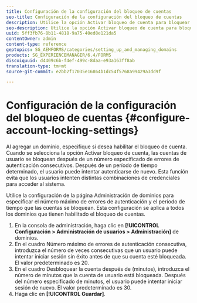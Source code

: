 ```yaml
---
title: Configuración de la configuración del bloqueo de cuentas
seo-title: Configuración de la configuración del bloqueo de cuentas
description: Utilice la opción Activar bloqueo de cuenta para bloquear las cuentas de usuario después de un número especificado de errores de autenticación consecutivos.
seo-description: Utilice la opción Activar bloqueo de cuenta para bloquear las cuentas de usuario después de un número especificado de errores de autenticación consecutivos.
uuid: 5ff3fb76-8b11-4818-9a75-40ed8e121da5
contentOwner: admin
content-type: reference
geptopics: SG_AEMFORMS/categories/setting_up_and_managing_domains
products: SG_EXPERIENCEMANAGER/6.4/FORMS
discoiquuid: d4409c6b-f4ef-499c-8daa-e93a163ff8ab
translation-type: tm+mt
source-git-commit: e2bb2f17035e16864b1dc54f5768a99429a3dd9f

---
```



# Configuración de la configuración del bloqueo de cuentas {#configure-account-locking-settings}

Al agregar un dominio, especifique si desea habilitar el bloqueo de cuenta. Cuando se selecciona la opción Activar bloqueo de cuenta, las cuentas de usuario se bloquean después de un número especificado de errores de autenticación consecutivos. Después de un período de tiempo determinado, el usuario puede intentar autenticarse de nuevo. Esta función evita que los usuarios intenten distintas combinaciones de credenciales para acceder al sistema.

Utilice la configuración de la página Administración de dominios para especificar el número máximo de errores de autenticación y el período de tiempo que las cuentas se bloquean. Esta configuración se aplica a todos los dominios que tienen habilitado el bloqueo de cuentas.

1. En la consola de administración, haga clic en **[!UICONTROL Configuración > Administración de usuarios > Administración]** de dominios.
1. En el cuadro Número máximo de errores de autenticación consecutiva, introduzca el número de veces consecutivas que un usuario puede intentar iniciar sesión sin éxito antes de que su cuenta esté bloqueada. El valor predeterminado es 20.
1. En el cuadro Desbloquear la cuenta después de (minutos), introduzca el número de minutos que la cuenta de usuario está bloqueada. Después del número especificado de minutos, el usuario puede intentar iniciar sesión de nuevo. El valor predeterminado es 30.
1. Haga clic en **[!UICONTROL Guardar]**.

